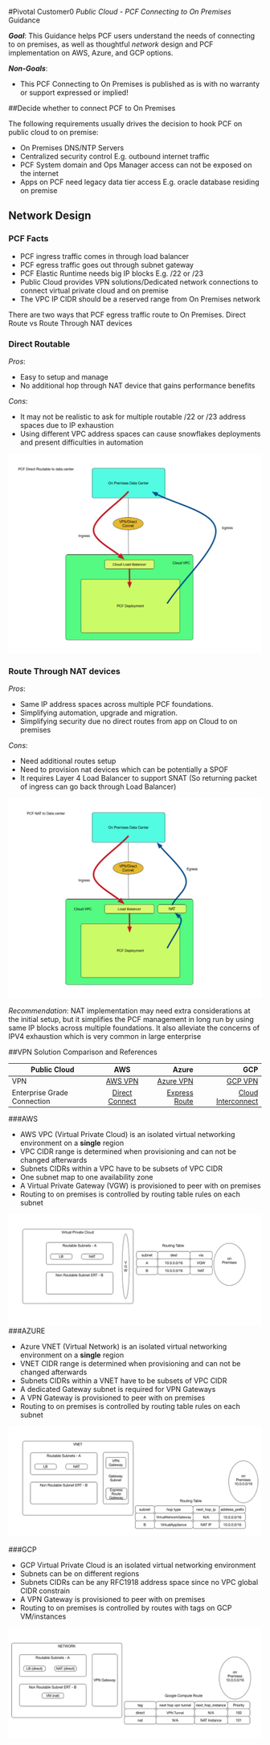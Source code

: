 #Pivotal Customer0 _Public Cloud - PCF Connecting to On Premises_ Guidance

*__Goal__*:  This Guidance helps PCF users understand the needs of connecting to on premises, as well as thoughtful _network_ design and PCF implementation on AWS, Azure, and GCP options.

*__Non-Goals__*:

- This PCF Connecting to On Premises is published as is with no warranty or support expressed or implied!

##Decide whether to connect PCF to On Premises

The following requirements usually drives the decision to hook PCF on public cloud to on premise:

* On Premises DNS/NTP Servers
* Centralized security control E.g. outbound internet traffic
* PCF System domain and Ops Manager access can not be exposed on the internet
* Apps on PCF need legacy data tier access E.g. oracle database residing on premise

## Network Design


### PCF Facts
* PCF ingress traffic comes in through load balancer
* PCF egress traffic goes out through subnet gateway
* PCF Elastic Runtime needs big IP blocks E.g. /22 or /23
* Public Cloud provides VPN solutions/Dedicated network connections to connect virtual private cloud and on premise
* The VPC IP CIDR should be a reserved range from On Premises network

There are two ways that PCF egress traffic route to On Premises. Direct Route vs Route Through NAT devices

### Direct Routable

_Pros_:

* Easy to setup and manage
* No additional hop through NAT device that gains performance benefits

_Cons_:

* It may not be realistic to ask for multiple routable /22 or /23 address spaces due to IP exhaustion
* Using different VPC address spaces can cause snowflakes deployments and present difficulties in automation

![Direct Route](../static/onpremises/images/direct_routable.png)

### Route Through NAT devices

_Pros_:

* Same IP address spaces across multiple PCF foundations.
* Simplifying automation, upgrade and migration.
* Simplifying security due no direct routes from app on Cloud to on premises

_Cons_:

* Need additional routes setup
* Need to provision nat devices which can be potentially a SPOF
* It requires Layer 4 Load Balancer to support SNAT (So returning packet of ingress can go back through Load Balancer)


![NAT](../static/onpremises/images/nat_route.png)

_Recommendation_: NAT implementation may need extra considerations at the initial setup, but it simplifies the PCF management in long run by using same IP blocks across multiple foundations. It also alleviate the concerns of IPV4 exhaustion which is very common in large enterprise

##VPN Solution Comparison and References

| Public Cloud        | AWS           | Azure  |GCP|
| ------------- |:-------------:| -----:|-----:|
| VPN      | [AWS VPN](http://docs.aws.amazon.com/AmazonVPC/latest/UserGuide/vpn-connections.html) |[Azure VPN](https://docs.microsoft.com/en-us/azure/vpn-gateway/vpn-gateway-site-to-site-create) | [GCP VPN](https://cloud.google.com/compute/docs/vpn/overview) |
| Enterprise Grade Connection  | [Direct Connect](https://aws.amazon.com/directconnect/)| [Express Route](https://azure.microsoft.com/en-us/services/expressroute/)| [Cloud Interconnect](https://cloud.google.com/interconnect/)|

###AWS

* AWS VPC (Virtual Private Cloud) is an isolated virtual networking environment on a **single** region
* VPC CIDR range is determined when provisioning and can not be changed afterwards
* Subnets CIDRs within a VPC have to be subsets of VPC CIDR
* One subnet map to one availability zone
* A Virtual Private Gateway (VGW) is provisioned to peer with on premises
* Routing to on premises is controlled by routing table rules on each subnet

![AWS Network](../static/onpremises/images/aws/aws_network.png)
###AZURE

* Azure VNET (Virtual Network) is an isolated virtual networking environment on a **single** region
* VNET CIDR range is determined when provisioning and can not be changed afterwards
* Subnets CIDRs within a VNET have to be subsets of VPC CIDR
* A dedicated Gateway subnet is required for VPN Gateways
* A VPN Gateway is provisioned to peer with on premises
* Routing to on premises is controlled by routing table rules on each subnet

![AZURE Network](../static/onpremises/images/azure/azure_network.png)

###GCP

* GCP Virtual Private Cloud is an isolated virtual networking environment
* Subnets can be on different regions
* Subnets CIDRs can be any RFC1918 address space since no VPC global CIDR constrain
* A VPN Gateway is provisioned to peer with on premises
* Routing to on premises is controlled by routes with tags on GCP VM/instances

![GCP Network](../static/onpremises/images/gcp/gcp_network.png)
